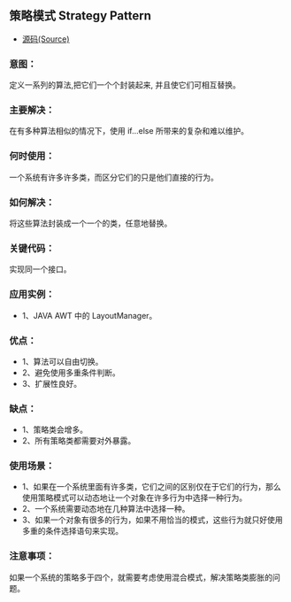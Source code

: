 ## 策略模式 Strategy Pattern
- [源码(Source)](../strategy)
### 意图：
定义一系列的算法,把它们一个个封装起来, 并且使它们可相互替换。

### 主要解决：
在有多种算法相似的情况下，使用 if...else 所带来的复杂和难以维护。

### 何时使用：
一个系统有许多许多类，而区分它们的只是他们直接的行为。

### 如何解决：
将这些算法封装成一个一个的类，任意地替换。

### 关键代码：
实现同一个接口。

### 应用实例： 
- 1、JAVA AWT 中的 LayoutManager。

### 优点： 
- 1、算法可以自由切换。 
- 2、避免使用多重条件判断。 
- 3、扩展性良好。

### 缺点： 
- 1、策略类会增多。 
- 2、所有策略类都需要对外暴露。

### 使用场景： 
- 1、如果在一个系统里面有许多类，它们之间的区别仅在于它们的行为，那么使用策略模式可以动态地让一个对象在许多行为中选择一种行为。 
- 2、一个系统需要动态地在几种算法中选择一种。 
- 3、如果一个对象有很多的行为，如果不用恰当的模式，这些行为就只好使用多重的条件选择语句来实现。

### 注意事项：
如果一个系统的策略多于四个，就需要考虑使用混合模式，解决策略类膨胀的问题。